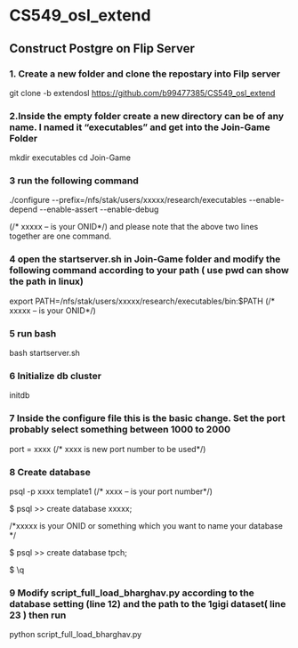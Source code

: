 # CS549_osl_extend

## Construct Postgre on Flip Server

### 1. Create a new folder and clone the repostary into Filp server

git clone -b extendosl https://github.com/b99477385/CS549_osl_extend


### 2.Inside the empty folder create a new directory can be of any name. I named it “executables” and get into the Join-Game Folder

mkdir executables
cd Join-Game


### 3 run the following command 

./configure --prefix=/nfs/stak/users/xxxxx/research/executables --enable-depend --enable-assert --enable-debug

(/* xxxxx – is your ONID*/) and please note that the above two lines together are one command.



### 4 open the startserver.sh in Join-Game folder and modify the following command according to your path ( use pwd can show the path in linux)

export PATH=/nfs/stak/users/xxxxx/research/executables/bin:$PATH
(/* xxxxx – is your ONID*/)

### 5 run bash

bash startserver.sh

### 6 Initialize db cluster

initdb

### 7 Inside the configure file this is the basic change. Set the port probably select something between 1000 to 2000

port = xxxx (/* xxxx is new port number to be used*/)

### 8 Create database 

psql -p xxxx template1
(/* xxxx – is your port number*/)

$ psql >> create database xxxxx;	

/*xxxxx is your ONID or something which you want to name your database */

$ psql >> create database tpch;

$ \q


### 9 Modify script_full_load_bharghav.py according to the database setting (line 12) and the path to the 1gigi dataset( line 23 ) then run

python script_full_load_bharghav.py









